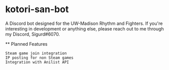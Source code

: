 # kotori-san-bot

A Discord bot designed for the UW-Madison Rhythm and Fighters. If you're interesting in development or anything else, please reach out to me through my Discord, Sigurd#6070.

** Planned Features
```
Steam game join integration
IP posting for non Steam games
Integration with Anilist API
```
